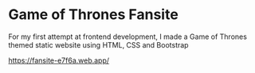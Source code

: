 # Game of Thrones Fansite

For my first attempt at frontend development, I made a Game of Thrones themed static website using HTML, CSS and Bootstrap

https://fansite-e7f6a.web.app/
